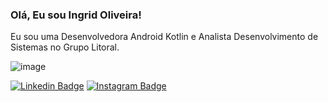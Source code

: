 ### Olá, Eu sou Ingrid Oliveira!

Eu sou uma Desenvolvedora Android Kotlin e Analista Desenvolvimento de Sistemas no Grupo Litoral.


![image](https://user-images.githubusercontent.com/78871436/119386754-5a410f80-bc9e-11eb-991e-9278afe279c6.png)

[![Linkedin Badge](https://img.shields.io/badge/-LinkedIn-blue?style=flat-square&logo=Linkedin&logoColor=white&link=https://www.linkedin.com/in/ingrid-da-silva-oliveira/)](https://www.linkedin.com/in/ingrid-da-silva-oliveira/)
[![Instagram Badge](https://img.shields.io/badge/-Instagram-pink?style=flat-square&logo=Instagram&logoColor=white&link=https://https://www.instagram.com/ingrid.olive/)](https://www.instagram.com/ingrid.olive/)




